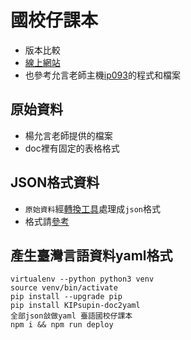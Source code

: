 # 國校仔課本

* 版本比較
 * [線上網站](http://210.240.194.93/nttu/khopun/bang-cham/)
 * 也參考允言老師主機[ip093](https://github.com/Taiwanese-Corpus/Ungian_Tsu2-ki1#ip093)的程式和檔案
 
## 原始資料
* 楊允言老師提供的檔案
* doc裡有固定的表格格式

## JSON格式資料
* `原始資料`經[轉換工具](https://github.com/sih4sing5hong5/KIPsupin_doc2yaml)處理成`json`格式
* 格式請[參考](https://github.com/sih4sing5hong5/KIPsupin_doc2yaml#%E6%95%99%E8%82%B2%E9%83%A8%E8%87%BA%E7%81%A3%E9%96%A9%E5%8D%97%E8%AA%9E%E5%AD%97%E8%A9%9E%E9%A0%BB%E8%AA%BF%E6%9F%A5%E5%B7%A5%E4%BD%9C%E8%B3%87%E6%96%99%E8%BD%89%E6%8F%9B%E5%B7%A5%E5%85%B7)

## 產生臺灣言語資料yaml格式
```
virtualenv --python python3 venv
source venv/bin/activate
pip install --upgrade pip
pip install KIPsupin-doc2yaml
全部json敆做yaml 臺語國校仔課本
npm i && npm run deploy
```
